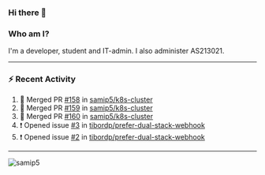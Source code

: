 ### Hi there 👋

### Who am I?
I'm a developer, student and IT-admin. I also administer AS213021.

---
### :zap: Recent Activity
<!--START_SECTION:activity-->
1. 🎉 Merged PR [#158](https://github.com/samip5/k8s-cluster/pull/158) in [samip5/k8s-cluster](https://github.com/samip5/k8s-cluster)
2. 🎉 Merged PR [#159](https://github.com/samip5/k8s-cluster/pull/159) in [samip5/k8s-cluster](https://github.com/samip5/k8s-cluster)
3. 🎉 Merged PR [#160](https://github.com/samip5/k8s-cluster/pull/160) in [samip5/k8s-cluster](https://github.com/samip5/k8s-cluster)
4. ❗️ Opened issue [#3](https://github.com/tibordp/prefer-dual-stack-webhook/issues/3) in [tibordp/prefer-dual-stack-webhook](https://github.com/tibordp/prefer-dual-stack-webhook)
5. ❗️ Opened issue [#2](https://github.com/tibordp/prefer-dual-stack-webhook/issues/2) in [tibordp/prefer-dual-stack-webhook](https://github.com/tibordp/prefer-dual-stack-webhook)
<!--END_SECTION:activity-->
---

<img align="center" src="https://github-readme-stats.vercel.app/api?username=samip5&show_icons=true" alt="samip5" />
